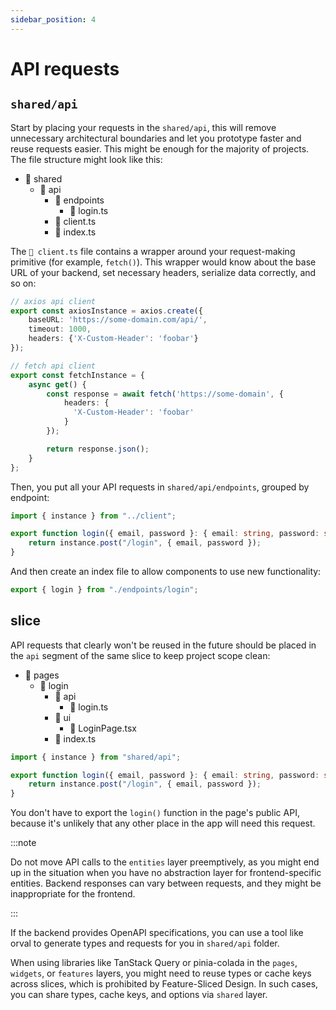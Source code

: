 ```yaml
---
sidebar_position: 4
---
```


# API requests

## `shared/api`

Start by placing your requests in the `shared/api`, this will remove unnecessary architectural boundaries and let you prototype faster and reuse requests easier. This might be enough for the majority of projects. The file structure might look like this:

- 📂 shared
    - 📂 api
        - 📂 endpoints
            - 📄 login.ts
        - 📄 client.ts
        - 📄 index.ts

The `📄 client.ts` file contains a wrapper around your request-making primitive (for example, `fetch()`). This wrapper would know about the base URL of your backend, set necessary headers, serialize data correctly, and so on:

```ts title="shared/api/client.ts"
// axios api client
export const axiosInstance = axios.create({
    baseURL: 'https://some-domain.com/api/',
    timeout: 1000,
    headers: {'X-Custom-Header': 'foobar'}
});

// fetch api client
export const fetchInstance = {
    async get() {
        const response = await fetch('https://some-domain', {
            headers: {
              'X-Custom-Header': 'foobar'
            }
        });

        return response.json();
    }
};
```

Then, you put all your API requests in `shared/api/endpoints`, grouped by endpoint:

```ts title="shared/api/endpoints/login.ts"
import { instance } from "../client";

export function login({ email, password }: { email: string, password: string }) {
    return instance.post("/login", { email, password });
}
```

And then create an index file to allow components to use new functionality:

```ts title="shared/api/index.ts"
export { login } from "./endpoints/login";
```

## slice

API requests that clearly won't be reused in the future should be placed in the `api` segment of the same slice to keep project scope clean:

- 📂 pages
    - 📂 login
        - 📂 api
            - 📄 login.ts
        - 📂 ui
            - 📄 LoginPage.tsx
        - 📄 index.ts

```ts title="pages/login/api/login.ts"
import { instance } from "shared/api";

export function login({ email, password }: { email: string, password: string }) {
    return instance.post("/login", { email, password });
}
```

You don't have to export the `login()` function in the page's public API, because it's unlikely that any other place in the app will need this request.

:::note

Do not move API calls to the `entities` layer preemptively, as you might end up in the situation when you have no abstraction layer for frontend-specific entities. Backend responses can vary between requests, and they might be inappropriate for the frontend.

:::

If the backend provides OpenAPI specifications, you can use a tool like orval to generate types and requests for you in `shared/api` folder.

When using libraries like TanStack Query or pinia-colada in the `pages`, `widgets`, or `features` layers, you might need to reuse types or cache keys across slices, which is prohibited by Feature-Sliced Design. In such cases, you can share types, cache keys, and options via `shared` layer.
